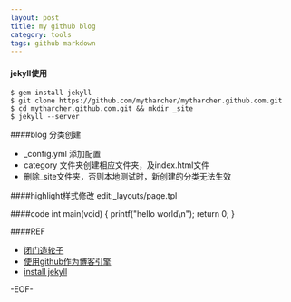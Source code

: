```yaml
---
layout: post
title: my github blog
category: tools
tags: github markdown
---
```


#### jekyll使用
    $ gem install jekyll
    $ git clone https://github.com/mytharcher/mytharcher.github.com.git
    $ cd mytharcher.github.com.git && mkdir _site
    $ jekyll --server 

####blog 分类创建
* _config.yml 添加配置
* category 文件夹创建相应文件夹，及index.html文件
* 删除_site文件夹，否则本地测试时，新创建的分类无法生效

####highlight样式修改
    edit:_layouts/page.tpl
    <link rel="stylesheet" type="text/css" href="/assets/css/code/sunburst.css" />

####code
    int main(void) 
    {
        printf("hello world\n");
        return 0;
    }

####REF
* [闭门造轮子]
* [使用github作为博客引擎]
* [install jekyll]


-EOF-

[闭门造轮子]:http://mytharcher.github.com/
[使用github作为博客引擎]:http://blog.leezhong.com/tech/2010/08/25/make-github-as-blog-engine.html
[install jekyll]:http://ruby-china.org/topics/636